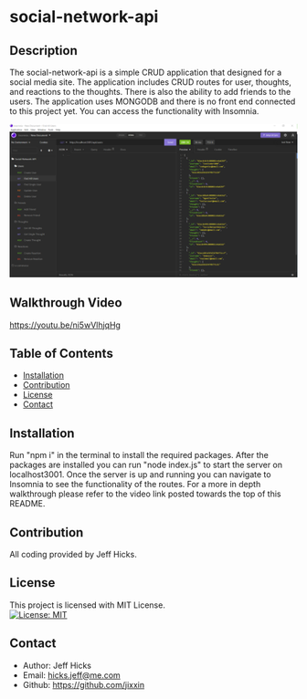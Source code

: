 # social-network-api

## Description
The social-network-api is a simple CRUD application that designed for a social media site. The application includes CRUD routes for user, thoughts, and reactions to the thoughts. There is also the ability to add friends to the users. The application uses MONGODB and there is no front end connected to this project yet. You can access the functionality with Insomnia. 

![Screenshot of site](./assets/Capture.PNG)

## Walkthrough Video
https://youtu.be/ni5wVlhjqHg

## Table of Contents
- [Installation](#installation)
- [Contribution](#contribution)
- [License](#license)
- [Contact](#contact)

## Installation
Run "npm i" in the terminal to install the required packages. After the packages are installed you can run "node index.js" to start the server on localhost3001. Once the server is up and running you can navigate to Insomnia to see the functionality of the routes. For a more in depth walkthrough please refer to the video link posted towards the top of this README.  

## Contribution
All coding provided by Jeff Hicks. 

## License
This project is licensed with MIT License.<br>
[![License: MIT](https://img.shields.io/badge/License-MIT-yellow.svg)](https://opensource.org/licenses/MIT)

## Contact
- Author: Jeff Hicks
- Email: hicks.jeff@me.com
- Github: https://github.com/jixxin